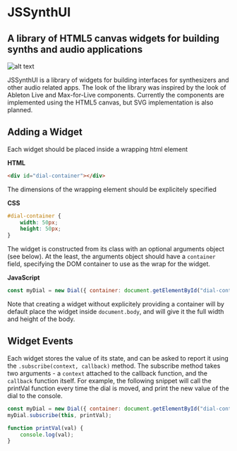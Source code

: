 JSSynthUI
=========
A library of HTML5 canvas widgets for building synths and audio applications
----------------------------------------------------------------------------
![alt text](https://vsm22.github.io/images/JSLiveWidgets.png "JSSynthUI")

JSSynthUI is a library of widgets for building interfaces for synthesizers and other audio related apps. The look of the library was inspired by the look of Ableton Live and Max-for-Live components. Currently the components are implemented using the HTML5 canvas, but SVG implementation is also planned. 

Adding a Widget 
---------------
Each widget should be placed inside a wrapping html element

**HTML**
```html
<div id="dial-container"></div>
```
The dimensions of the wrapping element should be explicitely specified

**CSS**
```css
#dial-container {
    width: 50px;
    height: 50px;
}
```
The widget is constructed from its class with an optional arguments object (see below).
At the least, the arguments object should have a `container` field, specifying the DOM container to use as the wrap for the widget.

**JavaScript**
```javascript
const myDial = new Dial({ container: document.getElementById("dial-container") });
```

Note that creating a widget without explicitely providing a container will by default place the widget inside `document.body`, and will give it the full width and height of the body.

Widget Events
-------------
Each widget stores the value of its state, and can be asked to report it using the `.subscribe(context, callback)` method.
The subscribe method takes two arguments - a `context` attached to the callback function, and the `callback` function itself.
For example, the following snippet will call the printVal function every time the dial is moved, and print the new value of the dial to the console. 

```javascript
const myDial = new Dial({ container: document.getElementById("dial-container") });
myDial.subscribe(this, printVal);

function printVal(val) {
    console.log(val);
}
```


